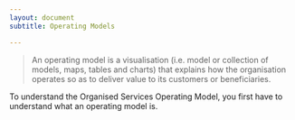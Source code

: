 ```yaml
---
layout: document
subtitle: Operating Models

---
```

> An operating model is a visualisation (i.e. model or collection of models, maps, tables and charts) that explains how the organisation operates so as to deliver value to its customers or beneficiaries.

To understand the Organised Services Operating Model, you first have to understand what an operating model is. 